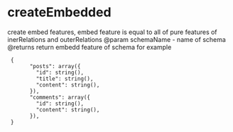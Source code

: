# createEmbedded

create embed features, embed feature is equal to all of pure features of inerRelations and outerRelations
@param schemaName - name of schema
@returns return embedd feature of schema
for example

```
 {
       "posts": array({
         "id": string(),
         "title": string(),
         "content": string(),
       }),
       "comments": array({
         "id": string(),
         "content": string(),
       }),
 }
```
